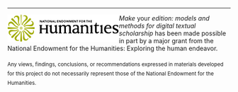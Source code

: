 ____
<img align="left" src="/images/neh_logo_horizontal_rgb.jpg"> _Make_ your _edition: models and methods for digital textual scholarship_ has been made possible in part by a major grant from the National Endowment for the Humanities: Exploring the human endeavor.

<sub>Any views, findings, conclusions, or recommendations expressed in materials developed for this project do not necessarily represent those of the National Endowment for the Humanities.</sub>